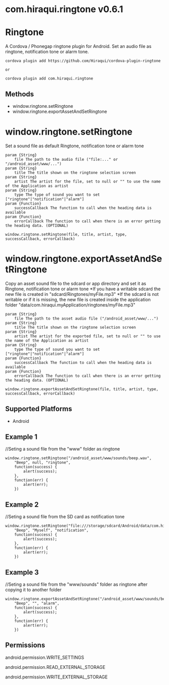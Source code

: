 # com.hiraqui.ringtone v0.6.1

Ringtone
======

A Cordova / Phonegap ringtone plugin for Android. Set an audio file as ringtone, notification tone or alarm tone.

	cordova plugin add https://github.com/Hiraqui/cordova-plugin-ringtone
	
	or

  	cordova plugin add com.hiraqui.ringtone

Methods
-------

- window.ringtone.setRingtone
- window.ringtone.exportAssetAndSetRingtone

window.ringtone.setRingtone
=================

Set a sound file as default Ringtone, notification tone or alarm tone

    param {String}
        file The path to the audio file ("file:..." or "/android_asset/www/...")
    param {String}
        title The title shown on the ringtone selection screen
    param {String}
    	artist The artist for the file, set to null or "" to use the name of the Application as artist
    param {String}
        type The type of sound you want to set ["ringtone"|"notification"|"alarm"]
    param {Function}
        successCallback The function to call when the heading data is available
    param {Function}
        errorCallback The function to call when there is an error getting the heading data. (OPTIONAL)
        
    window.ringtone.setRingtone(file, title, artist, type, successCallback, errorCallback)

window.ringtone.exportAssetAndSetRingtone
=================

Copy an asset sound file to the sdcard or app directory and set it as Ringtone, notification tone or alarm tone
*If you have a writable sdcard the new file is created in "sdcard/Ringtones/myFile.mp3"
*If the sdcard is not writable or if it is missing, the new file is created inside the application folder "data/com.hiraqui.myApplication/ringtones/myFile.mp3"

    param {String}
        file The path to the asset audio file ("/android_asset/www/...")
    param {String}
        title The title shown on the ringtone selection screen
    param {String}
    	artist The artist for the exported file, set to null or "" to use the name of the Application as artist
    param {String}
        type The type of sound you want to set ["ringtone"|"notification"|"alarm"]
    param {Function}
        successCallback The function to call when the heading data is available
    param {Function}
        errorCallback The function to call when there is an error getting the heading data. (OPTIONAL)
        
    window.ringtone.exportAssetAndSetRingtone(file, title, artist, type, successCallback, errorCallback)

Supported Platforms
-------------------

- Android

Example 1
---------

//Seting a sound file from the "www" folder as ringtone

    window.ringtone.setRingtone("/android_asset/www/sounds/beep.wav",
        "Beep", null, "ringtone", 
        function(success) {
        	alert(success);
        },
        function(err) {
        	alert(err);
        })
			    
Example 2
---------

//Seting a sound file from the SD card as notification tone

    window.ringtone.setRingtone("file:///storage/sdcard/Android/data/com.hiraqui.myApplication/files/beep.mp3",
        "Beep", "Myself", "notification", 
        function(success) {
        	alert(success);
        },
        function(err) {
        	alert(err);
        })

Example 3
---------

//Seting a sound file from the "www/sounds" folder as ringtone after copying it to another folder

    window.ringtone.exportAssetAndSetRingtone("/android_asset/www/sounds/beep.wav",
        "Beep", "", "alarm", 
        function(success) {
        	alert(success);
        },
        function(err) {
        	alert(err);
        })

Permissions
-----------

android.permission.WRITE_SETTINGS

android.permission.READ_EXTERNAL_STORAGE

android.permission.WRITE_EXTERNAL_STORAGE
